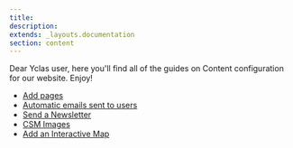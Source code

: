 ```yaml
---
title:
description:
extends: _layouts.documentation
section: content
---
```


Dear Yclas user, 
here you'll find all of the guides on Content configuration for our website. Enjoy!  

* [Add pages](/docs/content-add-pages)
* [Automatic emails sent to users ](/docs/content-automatic-emails-sent-to-users)
* [Send a Newsletter](/docs/content-send-a-newsletter)
* [CSM Images](/docs/content-csm-images)
* [Add an Interactive Map](/docs/content-create-an-interactive-map)
